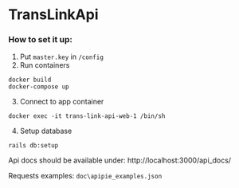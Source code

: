 # TransLinkApi

### How to set it up:

1. Put `master.key` in `/config`
2. Run containers
```shell
docker build
docker-compose up
```
3. Connect to app container
```shell
docker exec -it trans-link-api-web-1 /bin/sh
```
4. Setup database
```shell
rails db:setup
```

Api docs should be available under: http://localhost:3000/api_docs/

Requests examples: `doc\apipie_examples.json`